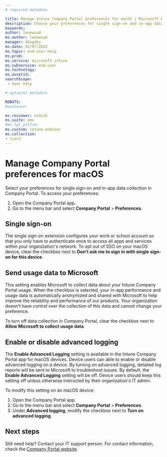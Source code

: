 ```yaml
---
# required metadata

title: Manage Intune Company Portal preferences for macOS | Microsoft Docs
description: Choose your preferences for single sign-on and in-app data collection in Company Portal for macOS.  
keywords:
author: lenewsad
ms.author: lanewsad
manager: dougeby
ms.date: 02/07/2022
ms.topic: end-user-help
ms.prod:
ms.service: microsoft-intune
ms.subservice: end-user
ms.technology:
ms.assetid:
searchScope:
 - User help

# optional metadata

ROBOTS:  
#audience:

ms.reviewer: esmich
ms.suite: ems
#ms.tgt_pltfrm:
ms.custom: intune-enduser
ms.collection:
- tier2
---
```


# Manage Company Portal preferences for macOS 

Select your preferences for single sign-on and in-app data collection in Company Portal. To access your preferences:  

1. Open the Company Portal app.
2. Go to the menu bar and select **Company Portal** > **Preferences**.  

## Single sign-on   

The single sign-on extension configures your work or school account so that you only have to authenticate once to access all apps and services within your organization's network. To opt out of SSO on your macOS device, clear the checkbox next to **Don't ask me to sign in with single sign-on for this device**. 


## Send usage data to Microsoft    

This setting enables Microsoft to collect data about your Intune Company Portal usage. When the checkbox is selected, your in-app performance and usage data is automatically anonymized and shared with Microsoft to help improve the reliability and performance of our products. Your organization doesn't have control over the collection of this data and cannot change your preference.  

To turn off data collection in Company Portal, clear the checkbox next to **Allow Microsoft to collect usage data**.  

## Enable or disable advanced logging

The **Enable Advanced Logging** setting is available in the Intune Company Portal app for macOS devices. Device users can able to enable or disable advanced logging on a device. By turning on advanced logging, detailed log reports will be sent to Microsoft to troubleshoot issues. By default, the **Enable Advanced Logging** setting will be off. Device users should keep this setting off unless otherwise instructed by their organization's IT admin.

To modify this setting on an macOS device:
1. Open the Company Portal app.
2. Go to the menu bar and select **Company Portal** > **Preferences**. 
3. Under **Advanced logging**, modify the checkbox next to **Turn on advanced logging**.

## Next steps  

Still need help? Contact your IT support person. For contact information, check the [Company Portal website](https://go.microsoft.com/fwlink/?linkid=2010980).
